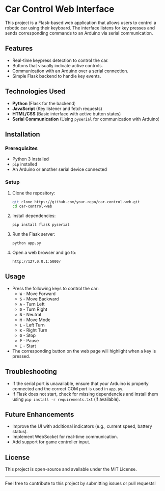 # Car Control Web Interface

This project is a Flask-based web application that allows users to control a robotic car using their keyboard. The interface listens for key presses and sends corresponding commands to an Arduino via serial communication.

## Features
- Real-time keypress detection to control the car.
- Buttons that visually indicate active controls.
- Communication with an Arduino over a serial connection.
- Simple Flask backend to handle key events.

## Technologies Used
- **Python** (Flask for the backend)
- **JavaScript** (Key listener and fetch requests)
- **HTML/CSS** (Basic interface with active button states)
- **Serial Communication** (Using `pyserial` for communication with Arduino)

## Installation
### Prerequisites
- Python 3 installed
- `pip` installed
- An Arduino or another serial device connected

### Setup
1. Clone the repository:
   ```sh
   git clone https://github.com/your-repo/car-control-web.git
   cd car-control-web
   ```

2. Install dependencies:
   ```sh
   pip install flask pyserial
   ```

3. Run the Flask server:
   ```sh
   python app.py
   ```

4. Open a web browser and go to:
   ```
   http://127.0.0.1:5000/
   ```

## Usage
- Press the following keys to control the car:
  - `W` - Move Forward
  - `S` - Move Backward
  - `A` - Turn Left
  - `D` - Turn Right
  - `N` - Neutral
  - `M` - Move Mode
  - `L` - Left Turn
  - `K` - Right Turn
  - `O` - Stop
  - `P` - Pause
  - `I` - Start
- The corresponding button on the web page will highlight when a key is pressed.

## Troubleshooting
- If the serial port is unavailable, ensure that your Arduino is properly connected and the correct COM port is used in `app.py`.
- If Flask does not start, check for missing dependencies and install them using `pip install -r requirements.txt` (if available).

## Future Enhancements
- Improve the UI with additional indicators (e.g., current speed, battery status).
- Implement WebSocket for real-time communication.
- Add support for game controller input.

## License
This project is open-source and available under the MIT License.

---
Feel free to contribute to this project by submitting issues or pull requests!

